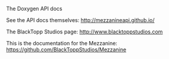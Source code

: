The Doxygen API docs

See the API docs themselves: http://mezzanineapi.github.io/

The BlackTopp Studios page: http://www.blacktoppstudios.com

This is the documentation for the Mezzanine: https://github.com/BlackToppStudios/Mezzanine
